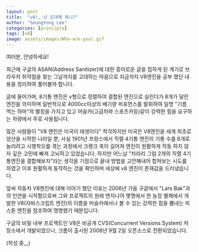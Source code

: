```yaml
---
layout: post
title:  "v8!, 넌 도대체 뭐니?"
author: "SeungYong Lee"
categories: [principle]
tags: [v8]
image: assets/images/Who-are-you!.gif
---
```

여러분, 안녕하세요!

최근에 구글의 ASAN(Address Sanitizer)에 대한 흥미로운 글을 접하게 된 계기로 브라우저 취약점을 찾는 그날까지를 고대하는 마음으로 지금까지 V8엔진을 공부 했던 내용을 정리하여 풀어볼까 합니다.

글에 들어가며, 8기통 엔진은 v형으로 정렬하여 결합된 엔진으로 실린더가 8개가 달린 엔진을 의미하며 일반적으로 4000cc이상의 배기량 퍼포먼스를 발휘하여 일명 "기름 먹는 하마"의 별칭을 가지고 있고 머슬카(고급차와 스포츠카등)같이 강력한 힘을 요구하는 차량에서 주로 사용됩니다. 

많은 사람들이 "V8 엔진은 미국이 태생이다" 착각하지만 미국은 V8엔진을 세계 최초로 양산을 시작한 나라일 뿐, 사실 1901년 프랑스에서 직렬 4기통 엔진의 기통 수를 6개로 늘리려고 시행착오를 겪는 과정에서 크랭크 축이 길어져 엔진이 원활하게 작동 하지 않자 깊은 고민에 빠져 고뇌하고 있었습니다. 하지만 어느날 "차라리 그럼 2개의 직렬 4기통엔진을 결합해보자"라는 생각을 기점으로 끝내 방법을 고안해내어 합쳐보는 시도를 하였고 이후 원활하게 동작하는 것을 확인하며 세상에 v8 엔진이 존재감을 드러냈습니다.

앞써 자동차 V8엔진에 대해 이야기 했던 이유는 2006년 가을 구글에서 "Lars Bak"과의 인연을 시작함으로써 그와 프로젝트의 원래 엔지니어 몇명에서 한 농장 별채에서 개발한 V8(자바스크립트 엔진)의 이름을 머슬카에서나 볼 수 있는 강력한 힘을 뿜내는 피스톤 엔진을 참조하여 명명했기 때문입니다.

구글의 비밀 내부 프로젝트인 V8은 비공개 CVS(Concurrent Versions System) 저장소에서 개발되었으나, 크롬이 출시된 2008년 9월 2일 오픈소스로 전환되었습니다.


(작성 중,,,)